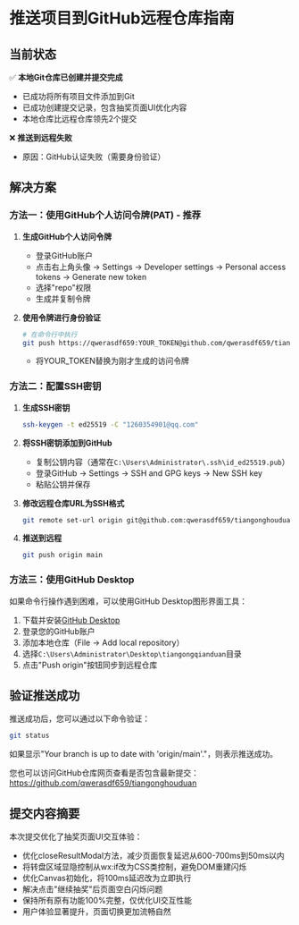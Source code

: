 # 推送项目到GitHub远程仓库指南

## 当前状态

✅ **本地Git仓库已创建并提交完成**
- 已成功将所有项目文件添加到Git
- 已成功创建提交记录，包含抽奖页面UI优化内容
- 本地仓库比远程仓库领先2个提交

❌ **推送到远程失败**
- 原因：GitHub认证失败（需要身份验证）

## 解决方案

### 方法一：使用GitHub个人访问令牌(PAT) - 推荐

1. **生成GitHub个人访问令牌**
   - 登录GitHub账户
   - 点击右上角头像 → Settings → Developer settings → Personal access tokens → Generate new token
   - 选择"repo"权限
   - 生成并复制令牌

2. **使用令牌进行身份验证**
   ```bash
   # 在命令行中执行
   git push https://qwerasdf659:YOUR_TOKEN@github.com/qwerasdf659/tiangonghouduan.git main
   ```
   - 将YOUR_TOKEN替换为刚才生成的访问令牌

### 方法二：配置SSH密钥

1. **生成SSH密钥**
   ```bash
   ssh-keygen -t ed25519 -C "1260354901@qq.com"
   ```

2. **将SSH密钥添加到GitHub**
   - 复制公钥内容（通常在`C:\Users\Administrator\.ssh\id_ed25519.pub`）
   - 登录GitHub → Settings → SSH and GPG keys → New SSH key
   - 粘贴公钥并保存

3. **修改远程仓库URL为SSH格式**
   ```bash
   git remote set-url origin git@github.com:qwerasdf659/tiangonghouduan.git
   ```

4. **推送到远程**
   ```bash
   git push origin main
   ```

### 方法三：使用GitHub Desktop

如果命令行操作遇到困难，可以使用GitHub Desktop图形界面工具：

1. 下载并安装[GitHub Desktop](https://desktop.github.com/)
2. 登录您的GitHub账户
3. 添加本地仓库（File → Add local repository）
4. 选择`C:\Users\Administrator\Desktop\tiangongqianduan`目录
5. 点击"Push origin"按钮同步到远程仓库

## 验证推送成功

推送成功后，您可以通过以下命令验证：

```bash
git status
```

如果显示"Your branch is up to date with 'origin/main'."，则表示推送成功。

您也可以访问GitHub仓库网页查看是否包含最新提交：
https://github.com/qwerasdf659/tiangonghouduan

## 提交内容摘要

本次提交优化了抽奖页面UI交互体验：

- 优化closeResultModal方法，减少页面恢复延迟从600-700ms到50ms以内
- 将转盘区域显隐控制从wx:if改为CSS类控制，避免DOM重建闪烁
- 优化Canvas初始化，将100ms延迟改为立即执行
- 解决点击"继续抽奖"后页面空白闪烁问题
- 保持所有原有功能100%完整，仅优化UI交互性能
- 用户体验显著提升，页面切换更加流畅自然 